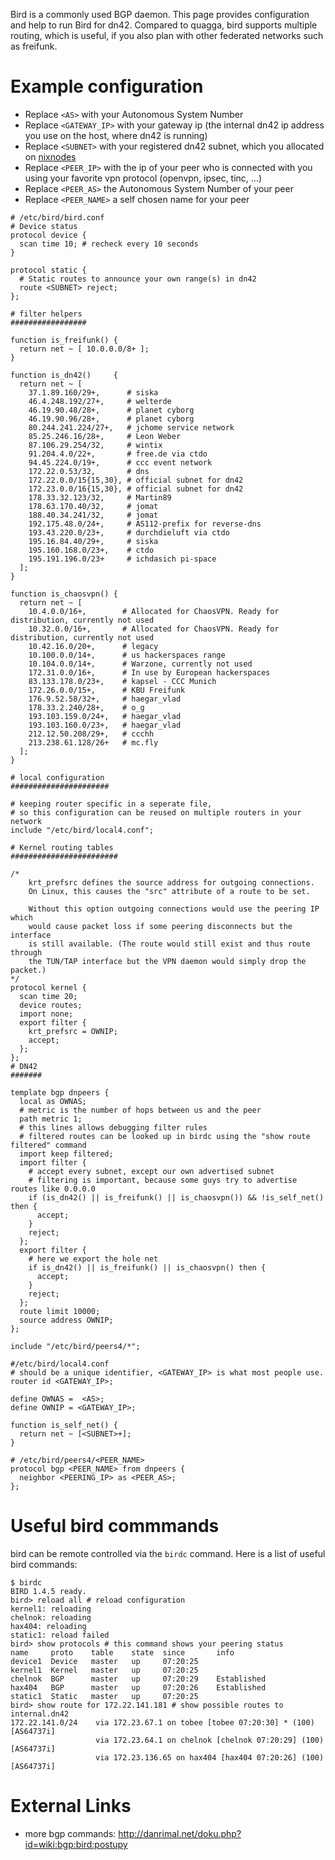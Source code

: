 Bird is a commonly used BGP daemon.  This page provides configuration and help to run Bird for dn42.
Compared to quagga, bird supports multiple routing, which is useful, if you also plan with other federated networks such as freifunk.

# Example configuration

* Replace `<AS>` with your Autonomous System Number
* Replace `<GATEWAY_IP>` with your gateway ip (the internal dn42 ip address you use on the host, where dn42 is running)
* Replace `<SUBNET>` with your registered dn42 subnet, which you allocated on [nixnodes](https://io.nixnodes.net/)
* Replace `<PEER_IP>` with the ip of your peer who is connected with you using your favorite vpn protocol (openvpn, ipsec, tinc, ...)
* Replace `<PEER_AS>` the Autonomous System Number of your peer
* Replace `<PEER_NAME>` a self chosen name for your peer

```
# /etc/bird/bird.conf
# Device status
protocol device {
  scan time 10; # recheck every 10 seconds
}

protocol static {
  # Static routes to announce your own range(s) in dn42
  route <SUBNET> reject;
};

# filter helpers
#################

function is_freifunk() {
  return net ~ [ 10.0.0.0/8+ ];
}

function is_dn42()     {
  return net ~ [
    37.1.89.160/29+,      # siska
    46.4.248.192/27+,     # welterde
    46.19.90.48/28+,      # planet cyborg
    46.19.90.96/28+,      # planet cyborg
    80.244.241.224/27+,   # jchome service network
    85.25.246.16/28+,     # Leon Weber
    87.106.29.254/32,     # wintix
    91.204.4.0/22+,       # free.de via ctdo
    94.45.224.0/19+,      # ccc event network
    172.22.0.53/32,       # dns
    172.22.0.0/15{15,30}, # official subnet for dn42
    172.23.0.0/16{15,30}, # official subnet for dn42
    178.33.32.123/32,     # Martin89
    178.63.170.40/32,     # jomat
    188.40.34.241/32,     # jomat
    192.175.48.0/24+,     # AS112-prefix for reverse-dns
    193.43.220.0/23+,     # durchdieluft via ctdo
    195.16.84.40/29+,     # siska
    195.160.168.0/23+,    # ctdo
    195.191.196.0/23+     # ichdasich pi-space
  ];
}

function is_chaosvpn() {
  return net ~ [
    10.4.0.0/16+,        # Allocated for ChaosVPN. Ready for distribution, currently not used
    10.32.0.0/16+,       # Allocated for ChaosVPN. Ready for distribution, currently not used
    10.42.16.0/20+,      # legacy
    10.100.0.0/14+,      # us hackerspaces range
    10.104.0.0/14+,      # Warzone, currently not used
    172.31.0.0/16+,      # In use by European hackerspaces
    83.133.178.0/23+,    # kapsel - CCC Munich
    172.26.0.0/15+,      # KBU Freifunk
    176.9.52.58/32+,     # haegar_vlad
    178.33.2.240/28+,    # o_g
    193.103.159.0/24+,   # haegar_vlad
    193.103.160.0/23+,   # haegar_vlad
    212.12.50.208/29+,   # ccchh
    213.238.61.128/26+   # mc.fly
  ];
}

# local configuration
######################

# keeping router specific in a seperate file, 
# so this configuration can be reused on multiple routers in your network
include "/etc/bird/local4.conf";

# Kernel routing tables
########################

/*
    krt_prefsrc defines the source address for outgoing connections.
    On Linux, this causes the "src" attribute of a route to be set.
    
    Without this option outgoing connections would use the peering IP which
    would cause packet loss if some peering disconnects but the interface
    is still available. (The route would still exist and thus route through
    the TUN/TAP interface but the VPN daemon would simply drop the packet.)
*/
protocol kernel {
  scan time 20;
  device routes;
  import none;
  export filter {
    krt_prefsrc = OWNIP;
    accept;
  };
};
# DN42
#######

template bgp dnpeers {
  local as OWNAS;
  # metric is the number of hops between us and the peer
  path metric 1;
  # this lines allows debugging filter rules
  # filtered routes can be looked up in birdc using the "show route filtered" command
  import keep filtered;
  import filter {
    # accept every subnet, except our own advertised subnet
    # filtering is important, because some guys try to advertise routes like 0.0.0.0
    if (is_dn42() || is_freifunk() || is_chaosvpn()) && !is_self_net() then {
      accept;
    }
    reject;
  };
  export filter {
    # here we export the hole net
    if is_dn42() || is_freifunk() || is_chaosvpn() then {
      accept;
    }
    reject;
  };
  route limit 10000;
  source address OWNIP;
};

include "/etc/bird/peers4/*";
```

```
#/etc/bird/local4.conf
# should be a unique identifier, <GATEWAY_IP> is what most people use.
router id <GATEWAY_IP>;

define OWNAS =  <AS>;
define OWNIP = <GATEWAY_IP>;

function is_self_net() {
  return net ~ [<SUBNET>+];
}
```

```
# /etc/bird/peers4/<PEER_NAME>
protocol bgp <PEER_NAME> from dnpeers {
  neighbor <PEERING_IP> as <PEER_AS>;
};
```

# Useful bird commmands

bird can be remote controlled via the `birdc` command. Here is a list of useful bird commands:

```
$ birdc
BIRD 1.4.5 ready.
bird> reload all # reload configuration
kernel1: reloading
chelnok: reloading
hax404: reloading
static1: reload failed
bird> show protocols # this command shows your peering status
name     proto    table    state  since       info
device1  Device   master   up     07:20:25    
kernel1  Kernel   master   up     07:20:25    
chelnok  BGP      master   up     07:20:29    Established   
hax404   BGP      master   up     07:20:26    Established     
static1  Static   master   up     07:20:25
bird> show route for 172.22.141.181 # show possible routes to internal.dn42
172.22.141.0/24    via 172.23.67.1 on tobee [tobee 07:20:30] * (100) [AS64737i]
                   via 172.23.64.1 on chelnok [chelnok 07:20:29] (100) [AS64737i]
                   via 172.23.136.65 on hax404 [hax404 07:20:26] (100) [AS64737i]
```

# External Links
* more bgp commands: http://danrimal.net/doku.php?id=wiki:bgp:bird:postupy
